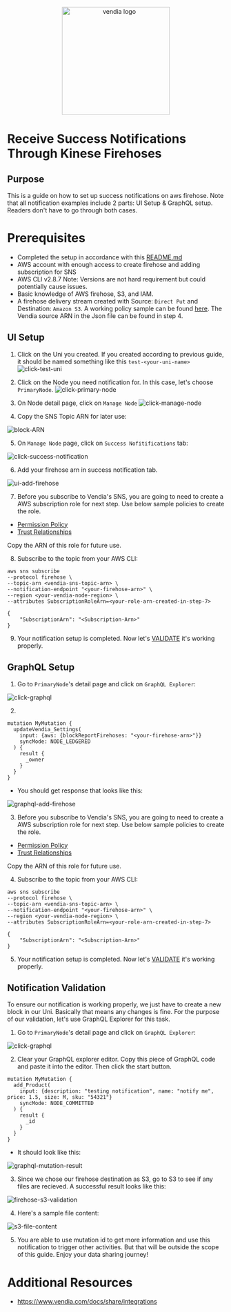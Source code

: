 <p align="center">
  <a href="https://vendia.net/">
    <img src="https://www.vendia.net/images/logo/black.svg" alt="vendia logo" width="250px">
  </a>
</p>

# Receive Success Notifications Through Kinese Firehoses

## Purpose
This is a guide on how to set up success notifications on aws firehose. Note that all notification examples include 2 parts: UI Setup & GraphQL setup. Readers don't have to go through both cases.

# Prerequisites
* Completed the setup in accordance with this [README.md](../../README.md)
* AWS account with enough access to create firehose and adding subscription for SNS
* AWS CLI v2.8.7 Note: Versions are not hard requirement but could potentially cause issues.
* Basic knowledge of AWS firehose, S3, and IAM.
* A firehose delivery stream created with Source: `Direct Put` and Destination: `Amazon S3`. A working policy sample can be found [here](firehose-policy-sample.json). The Vendia source ARN in the Json file can be found in step 4.

## UI Setup
1. Click on the Uni you created. If you created according to previous guide, it should be named something like this `test-<your-uni-name>`
![click-test-uni](../../image/re-usable/click-test-uni.png)

2. Click on the Node you need notification for. In this case, let's choose `PrimaryNode`.
![click-primary-node](../../image/re-usable/click-primary-node.png)

3. On Node detail page, click on `Manage Node`
![click-manage-node](../../image/re-usable/click-manage-node.png)

4. Copy the SNS Topic ARN for later use:

![block-ARN](../../image/re-usable/block-arn.png)

5. On `Manage Node` page, click on `Success Nofitifications` tab:

![click-success-notification](../../image/success/click-success-notification.png)

6. Add your firehose arn in success notification tab.

![ui-add-firehose](../../image/success/firehose/ui-add-firehose.png)

7. Before you subscribe to Vendia's SNS, you are going to need to create a AWS subscription role for next step. Use below sample policies to create the role.
* [Permission Policy](subscription-permission-policy.json)
* [Trust Relationships](trust-relationship.json)

Copy the ARN of this role for future use.

8. Subscribe to the topic from your AWS CLI:

```
aws sns subscribe 
--protocol firehose \
--topic-arn <vendia-sns-topic-arn> \
--notification-endpoint "<your-firehose-arn>" \
--region <your-vendia-node-region> \
--attributes SubscriptionRoleArn=<your-role-arn-created-in-step-7>

{
    "SubscriptionArn": "<Subscription-Arn>"
}
```

9. Your notification setup is completed. Now let's [VALIDATE](#notification-validation) it's working properly.

## GraphQL Setup

1. Go to `PrimaryNode`'s detail page and click on `GraphQL Explorer`: 

![click-graphql](../../image/re-usable/click-grahql-explorer.png)

2. 

```
mutation MyMutation {
  updateVendia_Settings(
    input: {aws: {blockReportFirehoses: "<your-firehose-arn>"}}
    syncMode: NODE_LEDGERED
  ) {
    result {
      _owner
    }
  }
}

```

* You should get response that looks like this:

![graphql-add-firehose](../../image/success/firehose/graphql-add-firehose.png)

3. Before you subscribe to Vendia's SNS, you are going to need to create a AWS subscription role for next step. Use below sample policies to create the role.
* [Permission Policy](subscription-permission-policy.json)
* [Trust Relationships](trust-relationship.json)

Copy the ARN of this role for future use.

4. Subscribe to the topic from your AWS CLI:

```
aws sns subscribe 
--protocol firehose \
--topic-arn <vendia-sns-topic-arn> \
--notification-endpoint "<your-firehose-arn>" \
--region <your-vendia-node-region> \
--attributes SubscriptionRoleArn=<your-role-arn-created-in-step-7>

{
    "SubscriptionArn": "<Subscription-Arn>"
}
```

5. Your notification setup is completed. Now let's [VALIDATE](#notification-validation) it's working properly.

## Notification Validation
To ensure our notification is working properly, we just have to create a new block in our Uni. Basically that means any changes is fine. For the purpose of our validation, let's use GraphQL Explorer for this task.

<!-- step 1 and 2 are reusable for all examples -->

1. Go to `PrimaryNode`'s detail page and click on `GraphQL Explorer`: 

![click-graphql](../../image/re-usable/click-grahql-explorer.png)

<!-- Two step 2s are provided for success and error cases respectively -->

2. Clear your GraphQL explorer editor. Copy this piece of GraphQL code and paste it into the editor. Then click the start button.
```
mutation MyMutation {
  add_Product(
    input: {description: "testing notification", name: "notify me", price: 1.5, size: M, sku: "54321"}
    syncMode: NODE_COMMITTED
  ) {
    result {
      _id
    }
  }
}
```
* It should look like this:

![graphql-mutation-result](../../image/re-usable/create-new-block.png)

3. Since we chose our firehose destination as S3, go to S3 to see if any files are recieved. A successful result looks like this:

![firehose-s3-validation](../../image/success/firehose/s3-file-result.png)

4. Here's a sample file content:

![s3-file-content](../../image/success/firehose/s3-file-content.png)


5. You are able to use mutation id to get more information and use this notification to trigger other activities. But that will be outside the scope of this guide. Enjoy your data sharing journey!

# Additional Resources

* https://www.vendia.com/docs/share/integrations